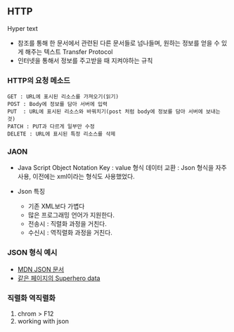 ## HTTP
  Hyper text
  * 참조를 통해 한 문서에서 관련된 다른 문서들로 넘나들며, 원하는 정보를 얻을 수 있게 해주는 텍스트
  Transfer Protocol
  * 인터넷을 통해서 정보를 주고받을 때 지켜야하는 규칙

### HTTP의 요청 메소드
    GET : URL에 표시된 리소스를 가져오기(읽기)
    POST : Body에 정보를 담아 서버에 입력
    PUT  : URL에 표시된 리소스와 바꿔치기(post 처럼 body에 정보를 담아 서버에 보내는 것)
    PATCH : PUT과 다르게 일부만 수정
    DELETE : URL에 표시된 특정 리소스를 삭제
  
### JAON
 - Java Script Object Notation
    Key : value 형식
    데이터 교환 : Json 형식을 자주사용, 이전에는 xml이라는 형식도 사용했었다.
    
 - Json 특징
    * 기존 XML보다 가볍다
    * 많은 프로그래밍 언어가 지원한다.
    * 전송시 : 직렬화 과정을 거친다.
    * 수신시 : 역직렬화 과정을 거친다.
    
### JSON 형식 예시
 - [MDN JSON 문서](https://developer.mozilla.org/ko/docs/Learn/JavaScript/Objects/JSON)
 - [같은 페이지의 Superhero data](https://mdn.github.io/learning-area/javascript/oojs/json/superheropes.json.)

### 직렬화 역직렬화
1) chrom > F12
2) working with json

